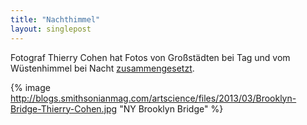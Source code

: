 ```yaml
---
title: "Nachthimmel"
layout: singlepost
---
```


Fotograf Thierry Cohen hat Fotos von Großstädten bei Tag und vom Wüstenhimmel bei Nacht [zusammengesetzt](http://blogs.smithsonianmag.com/artscience/2013/03/darkened-cities).

{% image http://blogs.smithsonianmag.com/artscience/files/2013/03/Brooklyn-Bridge-Thierry-Cohen.jpg "NY Brooklyn Bridge" %}